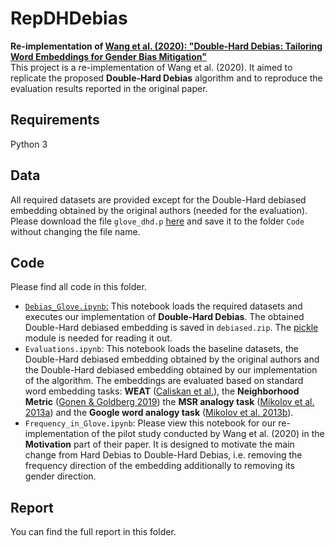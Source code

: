 # RepDHDebias
**Re-implementation of [Wang et al. (2020): "Double-Hard Debias: Tailoring Word Embeddings for Gender Bias Mitigation"](https://arxiv.org/abs/2005.00965)**  
This project is a re-implementation of Wang et al. (2020). It aimed to replicate the proposed **Double-Hard Debias** algorithm and to reproduce the evaluation results reported in the original paper.

## Requirements
Python 3

## Data
All required datasets are provided except for the Double-Hard debiased embedding obtained by the original authors (needed for the evaluation). Please download the file `glove_dhd.p` [here](www.cs.virginia.edu/~tw8cb/word_embeddings/) and save it to the folder `Code` without changing the file name.

## Code
Please find all code in this folder. 
* [`Debias_Glove.ipynb`:](Debias_Glove.ipynb) This notebook loads the required datasets and executes our implementation of **Double-Hard Debias**. The obtained Double-Hard debiased embedding is saved in  `debiased.zip`. The [pickle](https://docs.python.org/3/library/pickle.html) module is needed for reading it out.
* `Evaluations.ipynb`: This notebook loads the baseline datasets, the Double-Hard debiased embedding obtained by the original authors and the Double-Hard debiased embedding obtained by our implementation of the algorithm. The embeddings are evaluated based on standard word embedding tasks: **WEAT** ([Caliskan et al.](https://arxiv.org/abs/1608.07187)), the **Neighborhood Metric** ([Gonen & Goldberg 2019](https://arxiv.org/abs/1903.03862)) the **MSR analogy task** ([Mikolov et al. 2013a](https://www.aclweb.org/anthology/N13-1090/)) and the **Google word analogy task** ([Mikolov et al. 2013b](https://arxiv.org/abs/1301.3781v3)).
* `Frequency_in_Glove.ipynb`: Please view this notebook for our re-implementation of the pilot study conducted by Wang et al. (2020) in the **Motivation** part of their paper. It is designed to motivate the main change from Hard Debias to Double-Hard Debias, i.e. removing the frequency direction of the embedding additionally to removing its gender direction.

## Report
You can find the full report in this folder.
